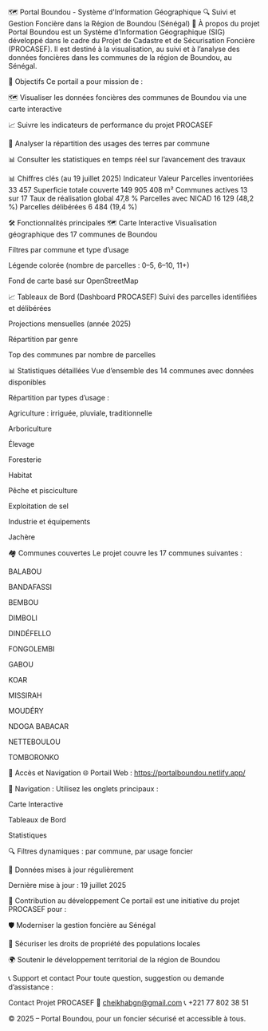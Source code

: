 🗺️ Portal Boundou - Système d'Information Géographique
🔍 Suivi et Gestion Foncière dans la Région de Boundou (Sénégal)
📌 À propos du projet
Portal Boundou est un Système d’Information Géographique (SIG) développé dans le cadre du Projet de Cadastre et de Sécurisation Foncière (PROCASEF). Il est destiné à la visualisation, au suivi et à l’analyse des données foncières dans les communes de la région de Boundou, au Sénégal.

🎯 Objectifs
Ce portail a pour mission de :

🗺️ Visualiser les données foncières des communes de Boundou via une carte interactive

📈 Suivre les indicateurs de performance du projet PROCASEF

🌱 Analyser la répartition des usages des terres par commune

📊 Consulter les statistiques en temps réel sur l’avancement des travaux

📊 Chiffres clés (au 19 juillet 2025)
Indicateur	Valeur
Parcelles inventoriées	33 457
Superficie totale couverte	149 905 408 m²
Communes actives	13 sur 17
Taux de réalisation global	47,8 %
Parcelles avec NICAD	16 129 (48,2 %)
Parcelles délibérées	6 484 (19,4 %)

🛠️ Fonctionnalités principales
🗺️ Carte Interactive
Visualisation géographique des 17 communes de Boundou

Filtres par commune et type d’usage

Légende colorée (nombre de parcelles : 0–5, 6–10, 11+)

Fond de carte basé sur OpenStreetMap

📈 Tableaux de Bord (Dashboard PROCASEF)
Suivi des parcelles identifiées et délibérées

Projections mensuelles (année 2025)

Répartition par genre

Top des communes par nombre de parcelles

📊 Statistiques détaillées
Vue d’ensemble des 14 communes avec données disponibles

Répartition par types d’usage :

Agriculture : irriguée, pluviale, traditionnelle

Arboriculture

Élevage

Foresterie

Habitat

Pêche et pisciculture

Exploitation de sel

Industrie et équipements

Jachère

🏘️ Communes couvertes
Le projet couvre les 17 communes suivantes :

BALABOU

BANDAFASSI

BEMBOU

DIMBOLI

DINDÉFELLO

FONGOLEMBI

GABOU

KOAR

MISSIRAH

MOUDÉRY

NDOGA BABACAR

NETTEBOULOU

TOMBORONKO

🔗 Accès et Navigation
🌐 Portail Web : https://portalboundou.netlify.app/

🧭 Navigation : Utilisez les onglets principaux :

Carte Interactive

Tableaux de Bord

Statistiques

🔍 Filtres dynamiques : par commune, par usage foncier

🔄 Données mises à jour régulièrement

Dernière mise à jour : 19 juillet 2025

🤝 Contribution au développement
Ce portail est une initiative du projet PROCASEF pour :

🛡️ Moderniser la gestion foncière au Sénégal

📄 Sécuriser les droits de propriété des populations locales

🌍 Soutenir le développement territorial de la région de Boundou

📞 Support et contact
Pour toute question, suggestion ou demande d’assistance :

Contact Projet PROCASEF
📧 cheikhabgn@gmail.com
📞 +221 77 802 38 51

© 2025 – Portal Boundou, pour un foncier sécurisé et accessible à tous.

